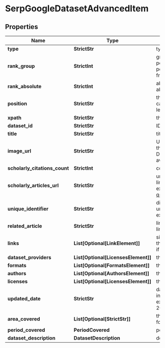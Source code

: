 # SerpGoogleDatasetAdvancedItem


## Properties

| Name | Type | Description | Notes |
|------------ | ------------- | ------------- | -------------|
**type** | **StrictStr** | type of element |[optional]|
**rank_group** | **StrictInt** | group rank in SERP<br>position within a group of elements with identical type values<br>positions of elements with different type values are omitted from rank_group |[optional]|
**rank_absolute** | **StrictInt** | absolute rank in SERP<br>absolute position among all the elements in SERP |[optional]|
**position** | **StrictStr** | the alignment of the element in SERP<br>can take the following values:<br>left, right |[optional]|
**xpath** | **StrictStr** | the XPath of the element |[optional]|
**dataset_id** | **StrictStr** | ID of the dataset |[optional]|
**title** | **StrictStr** | title of the element |[optional]|
**image_url** | **StrictStr** | URL of the image<br>the URL leading to the image on the original resource or DataForSEO storage (in case the original source is not available) |[optional]|
**scholarly_citations_count** | **StrictInt** | count of articles that refer to the dataset |[optional]|
**scholarly_articles_url** | **StrictStr** | url of scholarly articles<br>link to the list of scholarly articles on Google Scholar<br>example: https://scholar.google.com/scholar?q=%2210.6084%20m9%20figshare%207427933%20v1%22 |[optional]|
**unique_identifier** | **StrictStr** | digital identifier of an object<br>unique digital identifier of the dataset<br>example: https://doi.org/10.5061/dryad.hmgqnk9m3 |[optional]|
**related_article** | **StrictStr** | link to related article<br>link to the published article that is related to the dataset |[optional]|
**links** | **List[Optional[LinkElement]]** | sitelinks<br>the links shown below some of Google Dataset’s search results<br>if there are none, equals null |[optional]|
**dataset_providers** | **List[Optional[LicensesElement]]** | the list of institutions that provided the dataset |[optional]|
**formats** | **List[Optional[FormatsElement]]** | the list of file formats of the dataset |[optional]|
**authors** | **List[Optional[AuthorsElement]]** | the list of authors of the dataset |[optional]|
**licenses** | **List[Optional[LicensesElement]]** | the list of licenses issued to the dataset |[optional]|
**updated_date** | **StrictStr** | date and time when the result was last updated<br>in the UTC format: “yyyy-mm-dd hh-mm-ss +00:00”<br>example:<br>2022-11-27 02:00:00 +00:00 |[optional]|
**area_covered** | **List[Optional[StrictStr]]** | the list of areas covered in the dataset<br>for example: Africa, Global |[optional]|
**period_covered** | **PeriodCovered** | period covered in the dataset |[optional]|
**dataset_description** | **DatasetDescription** | description of the dataset |[optional]|